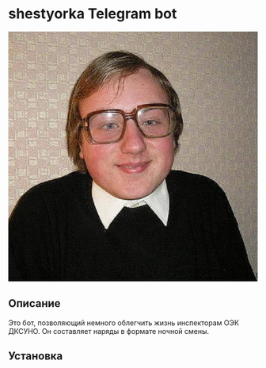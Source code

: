 # shestyorka Telegram bot

![](shestyorka_logo.jpeg)

## Описание
Это бот, позволяющий немного облегчить жизнь инспекторам ОЭК ДКСУНО. Он составляет наряды в формате ночной смены.

## Установка
